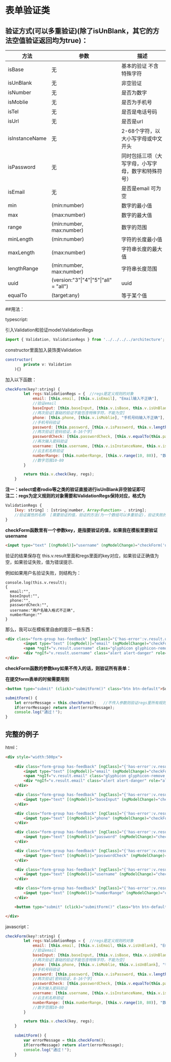 # 表单验证类



## 验证方式(可以多重验证)(除了isUnBlank，其它的方法空值验证返回均为true)：

| 方法             | 参数                                     | 描述                        |
| -------------- | -------------------------------------- | ------------------------- |
| isBase         | 无                                      | 基本的验证 不含特殊字符          |
| isUnBlank      | 无                                      | 非空验证                      |
| isNumber       | 无                                      | 是否为数字                  |
| isMoblie       | 无                                      | 是否为手机号                  |
| isTel          | 无                                      | 是否是电话号码               |
| isUrl          | 无                                      | 是否是url             |
| isInstanceName | 无                                      | 2-68个字符，以大小写字母或中文开头     |
| isPassword     | 无                                      | 同时包括三项（大写字母，小写字母，数字和特殊符号）|
| isEmail        | 无                                      | 是否是email        可为空          |
| min            | (min:number)                           | 数字的最小值                    |
| max            | (max:number)                           | 数字的最大值                    |
| range          | (min:number, max:number)               | 数字的范围                     |
| minLength      | (min:number)                           | 字符的长度最小值                  |
| maxLength      | (max:number)                           | 字符串长度的最大值                 |
| lengthRange    | (min:number, max:number)               | 字符串长度范围                   |
| uuid           | (version:"3"\|"4"\|"5"\|"all" = "all") | uuid                      |
| equalTo        | (target:any)                           | 等于某个值                     |



##用法：


typescript:

引入Validation和验证model:ValidationRegs

```javascript
import { Validation, ValidationRegs } from '../../../../architecture';
```

constructor里面加入装饰类Validation

```javascript
constructor(
		private v: Validation
	){}
```

加入以下函数：

```javascript
checkForm(key?:string) {
		let regs:ValidationRegs = {  //regs是定义规则的对象
			email: [this.email, [this.v.isEmail], "Email输入不正确"], 
  			//验证email
			baseInput: [this.baseInput, [this.v.isBase, this.v.isUnBlank], "不能包含特殊字符"],
  			//两次验证[基础的验证不能包含特殊字符，不能为空]
			phone: [this.phone, [this.v.isMoblie], "手机号码输入不正确"],
  			//手机号码验证
			password: [this.password, [this.v.isPassword, this.v.lengthRange(8, 16)], "密码输入不正确"],
  			//两次验证[密码验证，8-16个字]
			passwordCheck: [this.passwordCheck, [this.v.equalTo(this.password)], "两次密码输入不一致"],
  			//再次输入密码验证
			username: [this.username, [this.v.isInstanceName, this.v.isBase], "用户名输入格式不正确"],
  			//云主机名称验证
			numberRange: [this.numberRange, [this.v.range(10, 80)], "数字范围不对"],
  			//数字范围10-80
		}

		return this.v.check(key, regs);
	}
```
**注一：select或者rodio等之类的验证直接进行isUnBlank非空验证即可**  
**注二：regs为定义规则的对象需要和ValidationRegs保持对应，格式为**

```javascript
ValidationRegs {
    [key: string] : [string|number, Array<Function> , string];
  	//验证属性的名称  [需要验证的值，验证的方法(为一个数组可以多重验证)，验证失败的提示]
}
```

**checkForm函数里有一个参数key，是指要验证的值，如果我在模板里要验证username**

```html
<input type="text" [(ngModel)]="username" (ngModelChange)="checkForm('username')" placeholder="用户名" class="form-control">
```

验证的结果保存在 this.v.result里面和regs里面的key对应，如果验证正确值为空，如果验证失败，值为错误提示.

例如如果用户名验证失败，则结构为：

```
console.log(this.v.result);
{
  email:"",
  baseInput:"",
  phone:"",
  passwordCheck:"",
  username:"用户名输入格式不正确",
  numberRange:""
}
```

那么，我可以在模板里自由的提示一些东西：

```html
<div class="form-group has-feedback" [ngClass]="{'has-error':v.result.username}">
		<input type="text" [(ngModel)]="email" (ngModelChange)="checkForm('username')" placeholder="用户名" class="form-control">
		<span *ngIf="v.result.username" class="glyphicon glyphicon-remove form-control-feedback"></span>
		<div *ngIf="v.result.username" class="alert alert-danger" role="alert">{{v.result.username}}</div>
</div>
```

**checkForm函数的参数key如果不传入的话，则验证所有表单：**

**在提交form表单的时候需要用到**

```html
<button type="submit" (click)="submitForm()" class="btn btn-default">Submit</button>
```

```javascript
submitForm() {
	let errorMessage = this.checkForm();   //不传入参数则验证regs里所有规则
	if(errorMessage) return alert(errorMessage);
	console.log("通过！");
}
```





## 完整的例子

html：

```html
<div style="width:500px">
	
	<div class="form-group has-feedback" [ngClass]="{'has-error':v.result.email}">
		<input type="text" [(ngModel)]="email" (ngModelChange)="checkForm('email')" placeholder="邮箱" class="form-control">
		<span *ngIf="v.result.email" class="glyphicon glyphicon-remove form-control-feedback"></span>
		<div *ngIf="v.result.email" class="alert alert-danger" role="alert">{{v.result.email}}</div>
	</div>

	<div class="form-group has-feedback" [ngClass]="{'has-error':v.result.baseInput}">
		<input type="text" [(ngModel)]="baseInput" (ngModelChange)="checkForm('baseInput')" placeholder="基本表单不包含特殊字符" class="form-control">
	</div>

	<div class="form-group has-feedback" [ngClass]="{'has-error':v.result.phone}">
		<input type="text" [(ngModel)]="phone" (ngModelChange)="checkForm('phone')" placeholder="手机号" class="form-control">
	</div>

	<div class="form-group has-feedback" [ngClass]="{'has-error':v.result.password}">
		<input type="text" [(ngModel)]="password" (ngModelChange)="checkForm('password')" placeholder="密码" class="form-control">
	</div>

	<div class="form-group has-feedback" [ngClass]="{'has-error':v.result.passwordCheck}">
		<input type="text" [(ngModel)]="passwordCheck" (ngModelChange)="checkForm('passwordCheck')" placeholder="再次输入密码" class="form-control">
	</div>

	<div class="form-group has-feedback" [ngClass]="{'has-error':v.result.username}">
		<input type="text" [(ngModel)]="username" (ngModelChange)="checkForm('username')" placeholder="用户名" class="form-control">
	</div>

	<div class="form-group has-feedback" [ngClass]="{'has-error':v.result.numberRange}">
		<input type="text" [(ngModel)]="numberRange" (ngModelChange)="checkForm('numberRange')" placeholder="大于10小于80" class="form-control">
	</div>

	<button type="submit" (click)="submitForm()" class="btn btn-default">Submit</button>

</div>
```

javascript：

```javascript
checkForm(key?:string) {
		let regs:ValidationRegs = {  //regs是定义规则的对象
			email: [this.email, [this.v.isEmail, this.v.isUnBlank], "Email输入不正确"], 
  			//验证email
			baseInput: [this.baseInput, [this.v.isBase, this.v.isUnBlank], "不能包含特殊字符"],
  			//两次验证[基础的验证不能包含特殊字符，不能为空]
			phone: [this.phone, [this.v.isMoblie, this.v.isUnBlank], "手机号码输入不正确"],
  			//手机号码验证
			password: [this.password, [this.v.isPassword, this.v.lengthRange(8, 16)], "密码输入不正确"],
  			//两次验证[密码验证，8-16个字]
			passwordCheck: [this.passwordCheck, [this.v.equalTo(this.password)], "两次密码输入不一致"],
  			//再次输入密码验证
			username: [this.username, [this.v.isInstanceName, this.v.isBase], "用户名输入格式不正确"],
  			//云主机名称验证
			numberRange: [this.numberRange, [this.v.range(10, 80)], "数字范围不对"],
  			//数字范围10-80
		}

		return this.v.check(key, regs);
	}
    
    submitForm() {
		var errorMessage = this.checkForm();
		if(errorMessage) return alert(errorMessage);
		console.log("通过！");
	}
```

